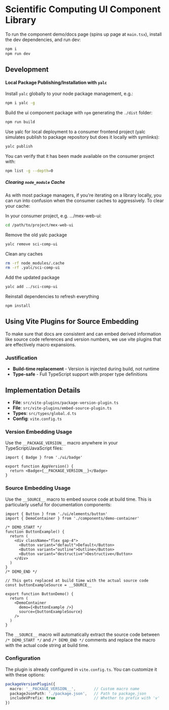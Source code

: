 # Scientific Computing UI Component Library

To run the component demo/docs page (spins up page at `main.tsx`), install the dev dependencies, and run dev:
```bash
npm i
npm run dev
```

## Development

#### Local Package Publishing/Installation with `yalc`
Install `yalc` globally to your node package management, e.g.:
```bash
npm i yalc -g
```
Build the ui component package with `npm` generating the `./dist` folder:
```bash
npm run build
```

Use yalc for local deployment to a consumer frontend project (yalc simulates publish to package repository but does it locally with symlinks):
```bash
yalc publish
```
You can verify that it has been made available on the consumer project with:
```bash
npm list -g --depth=0
```

##### Clearing `node_module` Cache
As with most package managers, if you're iterating on a library locally, you can run into confusion when the consumer caches to aggressively.
To clear your cache: 

In your consumer project, e.g. .../mex-web-ui:
```bash
cd /path/to/project/mex-web-ui
```

Remove the old yalc package
```bash
yalc remove sci-comp-ui
```

Clean any caches
```bash
rm -rf node_modules/.cache
rm -rf .yalc/sci-comp-ui
```

Add the updated package
```bash
yalc add ../sci-comp-ui
```

Reinstall dependencies to refresh everything
```bash
npm install
```

## Using Vite Plugins for Source Embedding

To make sure that docs are consistent and can embed derived information like source code references and version numbers, we use vite plugins that are effectively macro expansions.

### Justification

- **Build-time replacement** - Version is injected during build, not runtime
- **Type-safe** - Full TypeScript support with proper type definitions

## Implementation Details

- **File**: `src/vite-plugins/package-version-plugin.ts`
- **File**: `src/vite-plugins/embed-source-plugin.ts`
- **Types**: `src/types/global.d.ts`
- **Config**: `vite.config.ts`

### Version Embedding Usage

Use the `__PACKAGE_VERSION__` macro anywhere in your TypeScript/JavaScript files:

```tsx
import { Badge } from './ui/badge'

export function AppVersion() {
  return <Badge>{__PACKAGE_VERSION__}</Badge>
}
```

### Source Embedding Usage

Use the `__SOURCE__` macro to embed source code at build time. This is particularly useful for documentation components:

```tsx
import { Button } from './ui/elements/button'
import { DemoContainer } from './components/demo-container'

/* DEMO_START */
function ButtonExample() {
  return (
    <div className="flex gap-4">
      <Button variant="default">Default</Button>
      <Button variant="outline">Outline</Button>
      <Button variant="destructive">Destructive</Button>
    </div>
  )
}
/* DEMO_END */

// This gets replaced at build time with the actual source code
const buttonExampleSource = __SOURCE__

export function ButtonDemo() {
  return (
    <DemoContainer
      demo={<ButtonExample />}
      source={buttonExampleSource}
    />
  )
}
```

The `__SOURCE__` macro will automatically extract the source code between `/* DEMO_START */` and `/* DEMO_END */` comments and replace the macro with the actual code string at build time.

### Configuration

The plugin is already configured in `vite.config.ts`. You can customize it with these options:

```typescript
packageVersionPlugin({
  macro: '__PACKAGE_VERSION__',        // Custom macro name
  packageJsonPath: './package.json',   // Path to package.json
  includeVPrefix: true                 // Whether to prefix with 'v'
})
```

